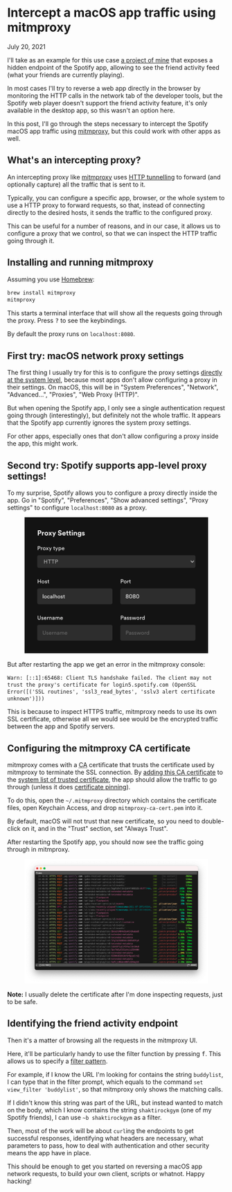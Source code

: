 # Intercept a macOS app traffic using mitmproxy
July 20, 2021

I'll take as an example for this use case [a project of mine](https://github.com/valeriangalliat/spotify-buddylist)
that exposes a hidden endpoint of the Spotify app, allowing to see the
friend activity feed (what your friends are currently playing).

In most cases I'll try to reverse a web app directly in the browser by
monitoring the HTTP calls in the network tab of the developer tools, but
the Spotify web player doesn't support the friend activity feature, it's
only available in the desktop app, so this wasn't an option here.

In this post, I'll go through the steps necessary to intercept the
Spotify macOS app traffic using [mitmproxy], but
this could work with other apps as well.

[mitmproxy]: https://mitmproxy.org/

## What's an intercepting proxy?

An intercepting proxy like [mitmproxy] uses [HTTP tunnelling](https://en.wikipedia.org/wiki/HTTP_tunnel)
to forward (and optionally capture) all the traffic that is sent to it.

Typically, you can configure a specific app, browser, or the whole
system to use a HTTP proxy to forward requests, so that, instead of
connecting directly to the desired hosts, it sends the traffic to the
configured proxy.

This can be useful for a number of reasons, and in our case, it allows
us to configure a proxy that we control, so that we can inspect the HTTP
traffic going through it.

## Installing and running mitmproxy

Assuming you use [Homebrew](https://brew.sh/):

```sh
brew install mitmproxy
mitmproxy
```

This starts a terminal interface that will show all the requests going
through the proxy. Press <kbd>?</kbd> to see the keybindings.

By default the proxy runs on `localhost:8080`.

## First try: macOS network proxy settings

The first thing I usually try for this is to configure the proxy
settings [directly at the system level](https://support.apple.com/en-ca/guide/mac-help/mchlp2591/mac),
because most apps don't allow configuring a proxy in their settings. On
macOS, this will be in "System Preferences", "Network", "Advanced...",
"Proxies", "Web Proxy (HTTP)".

But when opening the Spotify app, I only see a single authentication
request going through (interestingly), but definitely not the whole
traffic. It appears that the Spotify app currently ignores the system
proxy settings.

For other apps, especially ones that don't allow configuring a proxy
inside the app, this might work.

## Second try: Spotify supports app-level proxy settings!

To my surprise, Spotify allows you to configure a proxy directly inside
the app. Go in "Spotify", "Preferences", "Show advanced settings",
"Proxy settings" to configure `localhost:8080` as a proxy.

<figure class="center">
  <img alt="Spotfiy proxy" src="../../img/2021/07/spotify-proxy.png">
</figure>

But after restarting the app we get an error in the mitmproxy console:

```
Warn: [::1]:65468: Client TLS handshake failed. The client may not trust the proxy's certificate for login5.spotify.com (OpenSSL Error([('SSL routines', 'ssl3_read_bytes', 'sslv3 alert certificate unknown')]))
```

This is because to inspect HTTPS traffic, mitmproxy needs to use its own
SSL certificate, otherwise all we would see would be the encrypted
traffic between the app and Spotify servers.

## Configuring the mitmproxy CA certificate

mitmproxy comes with a <abbr title="Certificate authority">CA</abbr>
certificate that trusts the certificate used by mitmproxy to
terminate the SSL connection. By [adding this CA certificate](https://docs.mitmproxy.org/stable/concepts-certificates/)
to the [system list of trusted certificate](https://support.apple.com/en-ca/guide/keychain-access/kyca2431/mac),
the app should allow the traffic to go through (unless it does [certificate pinning](https://security.stackexchange.com/questions/29988/what-is-certificate-pinning)).

To do this, open the `~/.mitmproxy` directory which contains the
certificate files, open Keychain Access, and drop
`mitmproxy-ca-cert.pem` into it.

By default, macOS will not trust that new certificate, so you need to
double-click on it, and in the "Trust" section, set "Always Trust".

After restarting the Spotify app, you should now see the traffic going
through in mitmproxy.

<figure class="center">
  <img alt="mitmproxy screenshot" src="../../img/2021/07/mitmproxy.png">
</figure>

<div class="note">

**Note:** I usually delete the certificate after I'm done inspecting
requests, just to be safe.

</div>

## Identifying the friend activity endpoint

Then it's a matter of browsing all the requests in the mitmproxy UI.

Here, it'll be particularly handy to use the filter function by pressing
<kbd>f</kbd>. This allows us to specify a [filter pattern](https://docs.mitmproxy.org/stable/concepts-filters/).

For example, if I know the URL I'm looking for contains the string
`buddylist`, I can type that in the filter prompt, which equals to the
command `set view_filter 'buddylist'`, so that mitmproxy only shows the
matching calls.

If I didn't know this string was part of the URL, but instead wanted to
match on the body, which I know contains the string `shaktirockgym` (one
of my Spotify friends), I can use `~b shaktirockgym` as a filter.

Then, most of the work will be about `curl`ing the endpoints to get
successful responses, identifying what headers are necessary, what
parameters to pass, how to deal with authentication and other security
means the app have in place.

This should be enough to get you started on reversing a macOS app
network requests, to build your own client, scripts or whatnot. Happy
hacking!
